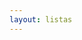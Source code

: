 ```yaml
---
layout: listas
---
```

<object data=http://www.cnn.com width=”650″ height=”500″> <embed src=http://www.cnn.com width=”650″ height=”500″> </embed></object>